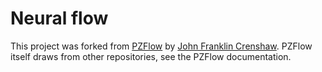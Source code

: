 # Neural flow

This project was forked from [PZFlow](https://github.com/jfcrenshaw/pzflow) by [John Franklin Crenshaw](jfcrenshaw@gmail.com). PZFlow itself draws from other repositories, see the PZFlow documentation.
